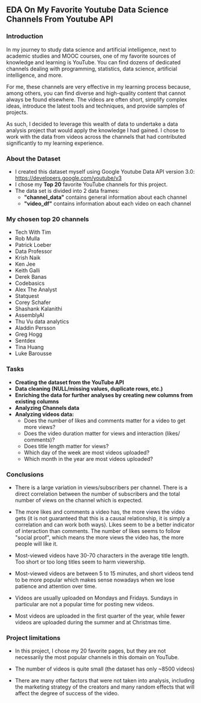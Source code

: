 
## EDA On My Favorite Youtube Data Science Channels From Youtube API




### Introduction
In my journey to study data science and artificial intelligence, next to academic studies and MOOC courses, one of my favorite sources of knowledge and learning is YouTube. You can find dozens of dedicated channels dealing with programming, statistics, data science, artificial intelligence, and more.

For me, these channels are very effective in my learning process because, among others, you can find diverse and high-quality content that cannot always be found elsewhere. The videos are often short, simplify complex ideas, introduce the latest tools and techniques, and provide samples of projects.

As such, I decided to leverage this wealth of data to undertake a data analysis project that would apply the knowledge I had gained. I chose to work with the data from videos across the channels that had contributed significantly to my learning experience.

### About the Dataset
* I created this dataset myself using Google Youtube Data API version 3.0:  https://developers.google.com/youtube/v3
* I chose my **Top 20** favorite YouTube channels for this project.
* The data set is divided into 2 data frames:
	* **"channel_data"** contains general information about each channel
	* **"video_df"** contains information about each video on each channel

### My chosen top 20 channels
* Tech With Tim
* Rob Mulla
* Patrick Loeber
* Data Professor
* Krish Naik
* Ken Jee
* Keith Galli
* Derek Banas
* Codebasics
* Alex The Analyst
* Statquest
* Corey Schafer
* Shashank Kalanithi
* AssemblyAI
* Thu Vu data analytics
* Aladdin Persson
* Greg Hogg
* Sentdex
* Tina Huang
* Luke Barousse



### Tasks
* **Creating the dataset from the YouTube API**
* **Data cleaning (NULL/missing values, duplicate rows, etc.)** 
* **Enriching the data for further analyses by creating new columns from existing columns**
* **Analyzing Channels data**
* **Analyzing videos data:**
	* Does the number of likes and comments matter for a video to get more views?
	* Does the video duration matter for views and interaction (likes/ comments)?
	* Does title length matter for views?
	* Which day of the week are most videos uploaded?
	* Which month in the year are most videos uploaded?


### Conclusions
* There is a large variation in views/subscribers per channel.  There is a direct correlation between the number of subscribers and the total number of views on the channel which is expected.


* The more likes and comments a video has, the more views the video gets (it is not guaranteed that this is a causal relationship, it is simply a correlation and can work both ways). Likes seem to be a better indicator of interaction than comments. The number of likes seems to follow "social proof", which means the more views the video has, the more people will like it.


* Most-viewed videos have 30-70 characters in the average title length. Too short or too long titles seem to harm viewership.

* Most-viewed videos are between 5 to 15 minutes, and short videos tend to be more popular which makes sense nowadays when we lose patience and attention over time.

* Videos are usually uploaded on Mondays and Fridays. Sundays in particular are not a popular time for posting new videos.

* Most videos are uploaded in the first quarter of the year, while fewer videos are uploaded during the summer and at Christmas time.

### Project limitations
* In this project, I chose my 20 favorite pages, but they are not necessarily the most popular channels in this domain on YouTube.

* The number of videos is quite small (the dataset has only ~8500 videos)

* There are many other factors that were not taken into analysis, including the marketing strategy of the creators and many random effects that will affect the degree of success of the video.



